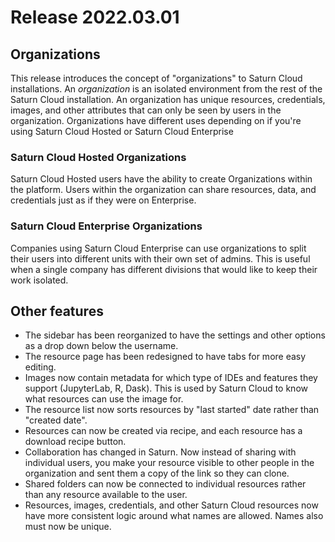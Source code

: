 # Release 2022.03.01

## Organizations

This release introduces the concept of "organizations" to Saturn Cloud installations. An _organization_ is an isolated environment from the rest of the Saturn Cloud installation. An organization has unique resources, credentials, images, and other attributes that can only be seen by users in the organization. Organizations have different uses depending on if you're using Saturn Cloud Hosted or Saturn Cloud Enterprise

### Saturn Cloud Hosted Organizations

Saturn Cloud Hosted users have the ability to create Organizations within the platform. Users within the organization can share resources, data, and credentials just as if they were on Enterprise.

### Saturn Cloud Enterprise Organizations

Companies using Saturn Cloud Enterprise can use organizations to split their users into different units with their own set of admins. This is useful when a single company has different divisions that would like to keep their work isolated.

## Other features

* The sidebar has been reorganized to have the settings and other options as a drop down below the username.
* The resource page has been redesigned to have tabs for more easy editing.
* Images now contain metadata for which type of IDEs and features they support (JupyterLab, R, Dask). This is used by Saturn Cloud to know what resources can use the image for.
* The resource list now sorts resources by "last started" date rather than "created date".
* Resources can now be created via recipe, and each resource has a download recipe button.
* Collaboration has changed in Saturn. Now instead of sharing with individual users, you make your resource visible to other people in the organization and sent them a copy of the link so they can clone.
* Shared folders can now be connected to individual resources rather than any resource available to the user.
* Resources, images, credentials, and other Saturn Cloud resources now have more consistent logic around what names are allowed. Names also must now be unique.

